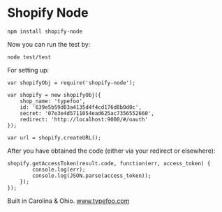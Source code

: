 # Shopify Node

    npm install shopify-node

Now you can run the test by:

    node test/test

For setting up:

    var shopifyObj = require('shopify-node');
    
    var shopify = new shopifyObj({
    	shop_name: 'typefoo',
    	id: '639e5b59d03a4135d4f4cd176d8b0d0c',
    	secret: '07e3e4d5711054ead625ac7356552660',
    	redirect: 'http://localhost:9000/#/oauth'
    });
    
    var url = shopify.createURL();

After you have obtained the code (either via your redirect or elsewhere):

    shopify.getAccessToken(result.code, function(err, access_token) {
    		console.log(err);
    		console.log(JSON.parse(access_token));
    	});
    });

Built in Carolina & Ohio. www.typefoo.com